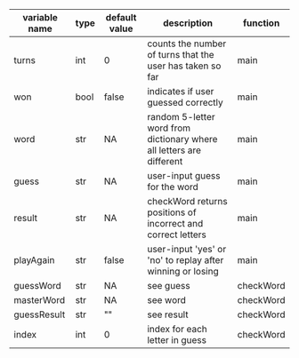 

variable name | type | default value | description | function
---|---|---|---|---
turns|int|0|counts the number of turns that the user has taken so far | main
won|bool|false|indicates if user guessed correctly | main
word|str|NA|random 5-letter word from dictionary where all letters are different | main
guess|str|NA|user-input guess for the word | main
result|str|NA|checkWord returns positions of incorrect and correct letters | main
playAgain|str|false|user-input 'yes' or 'no' to replay after winning or losing | main
guessWord|str|NA|see guess|checkWord
masterWord|str|NA|see word|checkWord
guessResult|str|""|see result|checkWord
index|int|0|index for each letter in guess|checkWord
